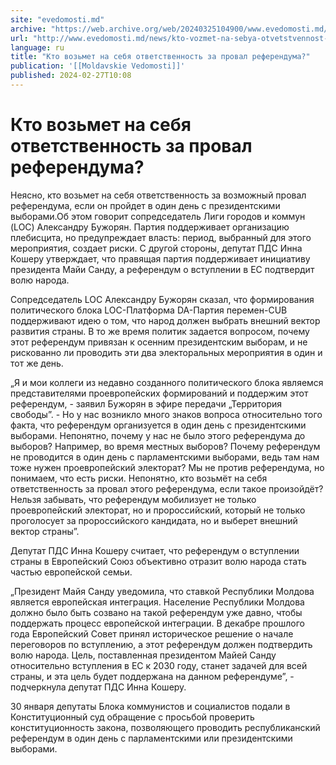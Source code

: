 ```yaml
---
site: "evedomosti.md"
archive: "https://web.archive.org/web/20240325104900/www.evedomosti.md/news/kto-vozmet-na-sebya-otvetstvennost-za-proval-referenduma"
url: "http://www.evedomosti.md/news/kto-vozmet-na-sebya-otvetstvennost-za-proval-referenduma"
language: ru
title: "Кто возьмет на себя ответственность за провал референдума?"
publication: '[[Moldavskie Vedomosti]]'
published: 2024-02-27T10:08
---
```


# Кто возьмет на себя ответственность за провал референдума?

Неясно, кто возьмет на себя ответственность за возможный провал референдума, если он пройдет в один день с президентскими выборами.Об этом говорит сопредседатель Лиги городов и коммун (LOC) Александру Бужорян. Партия поддерживает организацию плебисцита, но предупреждает власть: период, выбранный для этого мероприятия, создает риски. С другой стороны, депутат ПДС Инна Кошеру утверждает, что правящая партия поддерживает инициативу президента Майи Санду, а референдум о вступлении в ЕС подтвердит волю народа.

Сопредседатель LOC Александру Бужорян сказал, что формирования политического блока LOC-Платформа DA-Партия перемен-CUB поддерживают идею о том, что народ должен выбрать внешний вектор развития страны. В то же время политик задается вопросом, почему этот референдум привязан к осенним президентским выборам, и не рискованно ли проводить эти два электоральных мероприятия в один и тот же день.

„Я и мои коллеги из недавно созданного политического блока являемся представителями проевропейских формирований и поддержим этот референдум, - заявил Бужорян в эфире передачи „Территория свободы”. - Но у нас возникло много знаков вопроса относительно того факта, что референдум организуется в один день с президентскими выборами. Непонятно, почему у нас не было этого референдума до выборов? Например, во время местных выборов? Почему референдум не проводится в один день с парламентскими выборами, ведь там нам тоже нужен проевропейский электорат? Мы не против референдума, но понимаем, что есть риски. Непонятно, кто возьмёт на себя ответственность за провал этого референдума, если такое произойдёт? Нельзя забывать, что референдум мобилизует не только проевропейский электорат, но и пророссийский, который не только проголосует за пророссийского кандидата, но и выберет внешний вектор страны”.

Депутат ПДС Инна Кошеру считает, что референдум о вступлении страны в Европейский Союз объективно отразит волю народа стать частью европейской семьи.

„Президент Майя Санду уведомила, что ставкой Республики Молдова является европейская интеграция. Население Республики Молдова должно было быть созвано на такой референдум уже давно, чтобы поддержать процесс европейской интеграции. В декабре прошлого года Европейский Совет принял историческое решение о начале переговоров по вступлению, а этот референдум должен подтвердить волю народа. Цель, поставленная президентом Майей Санду относительно вступления в ЕС к 2030 году, станет задачей для всей страны, и эта цель будет поддержана на данном референдуме”, - подчеркнула депутат ПДС Инна Кошеру.

30 января депутаты Блока коммунистов и социалистов подали в Конституционный суд обращение с просьбой проверить конституционность закона, позволяющего проводить республиканский референдум в один день с парламентскими или президентскими выборами.